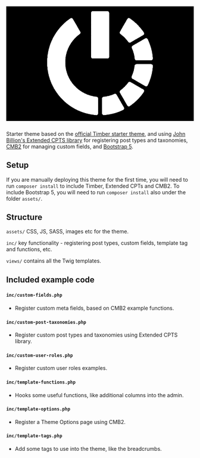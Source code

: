 # ![Boot](https://github.com/xlthlx/boot/blob/main/assets/img/banner.png "WordPress Starter Theme")

Starter theme based on the [official Timber starter theme](https://github.com/laras126/timber-base-theme), and using [John Billion's Extended CPTS library](https://github.com/johnbillion/extended-cpts) for registering post types and taxonomies, [CMB2](https://github.com/CMB2/CMB2) for managing custom fields, and [Bootstrap 5](https://github.com/twbs/bootstrap/tree/v5.0.0-beta1).

## Setup

If you are manually deploying this theme for the first time, you will need to run `composer install` to include Timber, Extended CPTs and CMB2. To include Bootstrap 5, you will need to run `composer install` also under the folder `assets/`.

## Structure

`assets/` CSS, JS, SASS, images etc for the theme.

`inc/` key functionality - registering post types, custom fields, template tag and functions, etc.

`views/` contains all the Twig templates.

## Included example code

#### `inc/custom-fields.php`
* Register custom meta fields, based on CMB2 example functions.

#### `inc/custom-post-taxonomies.php`
* Register custom post types and taxonomies using Extended CPTS library.

#### `inc/custom-user-roles.php`
* Register custom user roles examples.

#### `inc/template-functions.php`
* Hooks some useful functions, like additional columns into the admin.

#### `inc/template-options.php`
* Register a Theme Options page using CMB2.

#### `inc/template-tags.php`
* Add some tags to use into the theme, like the breadcrumbs.


